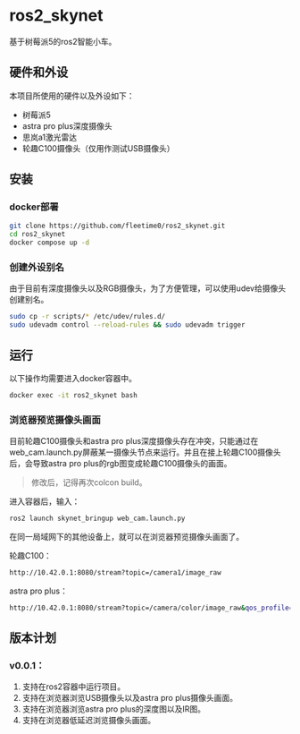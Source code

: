 # ros2_skynet
基于树莓派5的ros2智能小车。

## 硬件和外设

本项目所使用的硬件以及外设如下：

- 树莓派5
- astra pro plus深度摄像头
- 思岚a1激光雷达
- 轮趣C100摄像头（仅用作测试USB摄像头）

## 安装

### docker部署

```bash
git clone https://github.com/fleetime0/ros2_skynet.git
cd ros2_skynet
docker compose up -d
```

### 创建外设别名

由于目前有深度摄像头以及RGB摄像头，为了方便管理，可以使用udev给摄像头创建别名。

```bash
sudo cp -r scripts/* /etc/udev/rules.d/
sudo udevadm control --reload-rules && sudo udevadm trigger
```

## 运行

以下操作均需要进入docker容器中。

```bash
docker exec -it ros2_skynet bash
```

### 浏览器预览摄像头画面

目前轮趣C100摄像头和astra pro plus深度摄像头存在冲突，只能通过在web_cam.launch.py屏蔽某一摄像头节点来运行。并且在接上轮趣C100摄像头后，会导致astra pro plus的rgb图变成轮趣C100摄像头的画面。

> 修改后，记得再次colcon build。

进入容器后，输入：

```bash
ros2 launch skynet_bringup web_cam.launch.py
```

在同一局域网下的其他设备上，就可以在浏览器预览摄像头画面了。

轮趣C100：

```bash
http://10.42.0.1:8080/stream?topic=/camera1/image_raw
```

astra pro plus：

```bash
http://10.42.0.1:8080/stream?topic=/camera/color/image_raw&qos_profile=sensor_data
```

## 版本计划

### v0.0.1：

1. 支持在ros2容器中运行项目。
2. 支持在浏览器浏览USB摄像头以及astra pro plus摄像头画面。
3. 支持在浏览器浏览astra pro plus的深度图以及IR图。
4. 支持在浏览器低延迟浏览摄像头画面。
